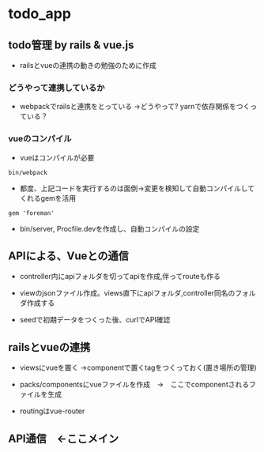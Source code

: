 # todo_app
## todo管理 by rails &amp; vue.js
- railsとvueの連携の動きの勉強のために作成

### どうやって連携しているか
- webpackでrailsと連携をとっている
→どうやって? yarnで依存関係をつくっている？

### vueのコンパイル
- vueはコンパイルが必要
```
bin/webpack
```
- 都度、上記コードを実行するのは面倒→変更を検知して自動コンパイルしてくれるgemを活用

```
gem 'foreman'
```
- bin/server, Procfile.devを作成し、自動コンパイルの設定

## APIによる、Vueとの通信
- controller内にapiフォルダを切ってapiを作成,伴ってrouteも作る

- viewのjsonファイル作成。views直下にapiフォルダ,controller同名のフォルダ作成する

- seedで初期データをつくった後、curlでAPI確認

## railsとvueの連携
- viewsにvueを置く →componentで置くtagをつくっておく(置き場所の管理)
- packs/componentsにvueファイルを作成　→　ここでcomponentされるファイルを生成

- routingはvue-router

## API通信　←ここメイン


